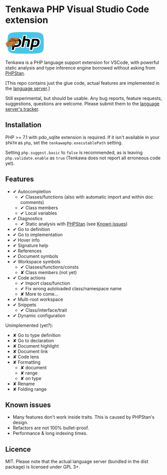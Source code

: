 
Tenkawa PHP Visual Studio Code extension
========================================

![Tenkawa](images/tenkawa-logo.png)

Tenkawa is a PHP language support extension for VSCode, with powerful static
analysis and type inference engine borrowed without asking from
[PHPStan][phpstan].

\[This repo contains just the glue code, actual features are implemented
in the [language server][server].\]

Still experimental, but should be usable. Any bug reports, feature requests,
suggestions, questions are welcome. Please submit them to the
[language server's tracker][issues].

[phpstan]: https://github.com/phpstan/phpstan
[server]: https://github.com/tsufeki/tenkawa-php-language-server
[issues]: https://github.com/tsufeki/tenkawa-php-language-server/issues

Installation
------------

PHP >= 7.1 with pdo_sqlite extension is required. If it isn't available in
your `$PATH` as `php`, set the `tenkawaphp.executablePath` setting.

Setting `php.suggest.basic` to `false` is recommended, as is leaving
`php.validate.enable` as `true` (Tenkawa does not report all erroneous code
yet).

Features
--------

* ✔ Autocompletion
  * ✔ Classes/functions (also with automatic import and within doc comments)
  * ✔ Class members
  * ✔ Local variables
* ✔ Diagnostics
  * ✔ Static analysis with [PHPStan][phpstan]
      (see [Known issues](#known-issues))
* ✔ Go to definition
* ✔ Go to implementation
* ✔ Hover info
* ✔ Signature help
* ✔ References
* ✔ Document symbols
* ✔ Workspace symbols
  * ✔ Classes/functions/consts
  * ✘ Class members (not yet)
* ✔ Code actions
  * ✔ Import class/function
  * ✔ Fix wrong autoloaded class/namespace name
  * ✘ More to come...
* ✔ Multi-root workspace
* ✔ Snippets
  * ✔ Class/interface/trait
* ✔ Dynamic configuration

Unimplemented (yet?):

* ✘ Go to type definition
* ✘ Go to declaration
* ✘ Document highlight
* ✘ Document link
* ✘ Code lens
* ✘ Formatting
  * ✘ document
  * ✘ range
  * ✘ on type
* ✘ Rename
* ✘ Folding range

Known issues
------------

* Many features don't work inside traits. This is caused by PHPStan's design.
* Refactors are not 100% bullet-proof.
* Performance & long indexing times.

Licence
-------

MIT. Please note that the actual language server (bundled in the dist package)
is licensed under GPL 3+.
